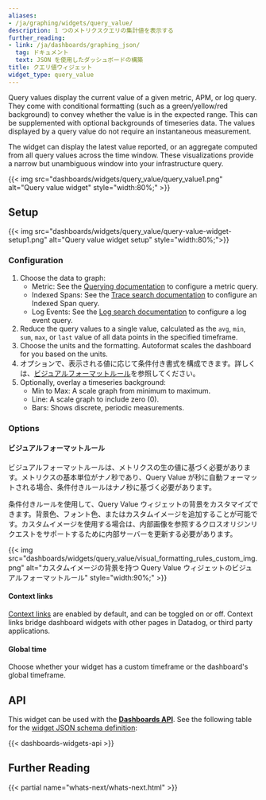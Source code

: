 ```yaml
---
aliases:
- /ja/graphing/widgets/query_value/
description: 1 つのメトリクスクエリの集計値を表示する
further_reading:
- link: /ja/dashboards/graphing_json/
  tag: ドキュメント
  text: JSON を使用したダッシュボードの構築
title: クエリ値ウィジェット
widget_type: query_value
---
```


Query values display the current value of a given metric, APM, or log query. They come with conditional formatting (such as a green/yellow/red background) to convey whether the value is in the expected range. This can be supplemented with optional backgrounds of timeseries data. The values displayed by a query value do not require an instantaneous measurement.

The widget can display the latest value reported, or an aggregate computed from all query values across the time window. These visualizations provide a narrow but unambiguous window into your infrastructure query.

{{< img src="dashboards/widgets/query_value/query_value1.png" alt="Query value widget" style="width:80%;" >}}

## Setup

{{< img src="dashboards/widgets/query_value/query-value-widget-setup1.png" alt="Query value widget setup" style="width:80%;">}}

### Configuration

1. Choose the data to graph:
    * Metric: See the [Querying documentation][1] to configure a metric query.
    * Indexed Spans: See the [Trace search documentation][2] to configure an Indexed Span query.
    * Log Events: See the [Log search documentation][3] to configure a log event query.
2. Reduce the query values to a single value, calculated as the `avg`, `min`, `sum`, `max`, or `last` value of all data points in the specified timeframe.
3. Choose the units and the formatting. Autoformat scales the dashboard for you based on the units.
4. オプションで、表示される値に応じて条件付き書式を構成できます。詳しくは、[ビジュアルフォーマットルール](#visual-formatting-rules)を参照してください。
5. Optionally, overlay a timeseries background:
    * Min to Max: A scale graph from minimum to maximum.
    * Line: A scale graph to include zero (0).
    * Bars: Shows discrete, periodic measurements.

### Options

#### ビジュアルフォーマットルール

<div class="alert alert-info">ビジュアルフォーマットルールは、メトリクスの生の値に基づく必要があります。メトリクスの基本単位がナノ秒であり、Query Value が秒に自動フォーマットされる場合、条件付きルールはナノ秒に基づく必要があります。</div>

条件付きルールを使用して、Query Value ウィジェットの背景をカスタマイズできます。背景色、フォント色、またはカスタムイメージを追加することが可能です。カスタムイメージを使用する場合は、内部画像を参照するクロスオリジンリクエストをサポートするために内部サーバーを更新する必要があります。

{{< img src="dashboards/widgets/query_value/visual_formatting_rules_custom_img.png" alt="カスタムイメージの背景を持つ Query Value ウィジェットのビジュアルフォーマットルール" style="width:90%;" >}}

#### Context links

[Context links][4] are enabled by default, and can be toggled on or off. Context links bridge dashboard widgets with other pages in Datadog, or third party applications.

#### Global time

Choose whether your widget has a custom timeframe or the dashboard's global timeframe.

## API

This widget can be used with the **[Dashboards API][5]**. See the following table for the [widget JSON schema definition][6]:

{{< dashboards-widgets-api >}}

## Further Reading

{{< partial name="whats-next/whats-next.html" >}}

[1]: /ja/dashboards/querying/#overview
[2]: /ja/tracing/trace_explorer/query_syntax/#search-bar
[3]: /ja/logs/search_syntax/
[4]: /ja/dashboards/guide/context-links/
[5]: /ja/api/latest/dashboards/
[6]: /ja/dashboards/graphing_json/widget_json/
